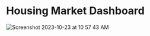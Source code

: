 # Housing Market Dashboard

![Screenshot 2023-10-23 at 10 57 43 AM](https://github.com/neslink/Project3_Housing/assets/133677209/6008ac09-ed58-438f-af5c-46c30050d825)
